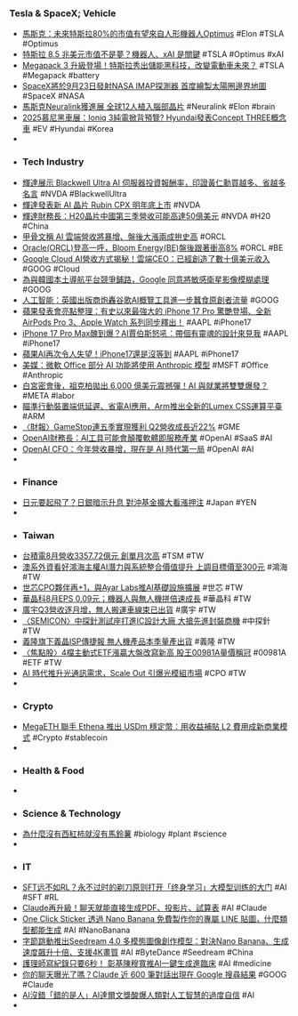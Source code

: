### Tesla & SpaceX; Vehicle
- [馬斯克：未來特斯拉80%的市值有望來自人形機器人Optimus](https://news.cnyes.com/news/id/6147002) #Elon #TSLA #Optimus
- [特斯拉 8.5 兆美元市值不是夢？機器人、xAI 是關鍵](https://finance.technews.tw/2025/09/09/tesla-8-5-trillion-market-capitalization-hinges-on-robotics-and-xai/) #TSLA #Optimus #xAI
- [Megapack 3 升級登場！特斯拉秀出儲能黑科技，改變電動車未來？](https://technews.tw/2025/09/10/megapack-3/) #TSLA #Megapack #battery
- [SpaceX將於9月23日發射NASA IMAP探測器 首度繪製太陽圈邊界地圖](https://news.pchome.com.tw/science/technice/20250910/index-75747248337368338005.html) #SpaceX #NASA
- [馬斯克Neuralink獲進展 全球12人植入腦部晶片](https://news.pchome.com.tw/science/cna/20250910/index-17574778236424618005.html) #Neuralink #Elon #brain
- [2025慕尼黑車展：Ioniq 3純電掀背預覽? Hyundai發表Concept THREE概念車](https://news.u-car.com.tw/news/article/85636) #EV #Hyundai #Korea
-
- ### Tech Industry
- [輝達展示 Blackwell Ultra AI 伺服器投資報酬率，印證黃仁勳買越多、省越多名言](https://technews.tw/2025/09/10/nvidia-demonstrates-roi-for-blackwell-ultra-ai-server/) #NVDA #BlackwellUltra
- [輝達發表新 AI 晶片 Rubin CPX 明年底上市](https://technews.tw/2025/09/10/nvidia-unveils-rubin-cpx/) #NVDA
- [輝達財務長：H20晶片中國第三季營收可能高達50億美元](https://news.cnyes.com/news/id/6147303) #NVDA #H20 #China
- [甲骨文稱 AI 雲端營收將暴增、盤後大漲兩成拚史高](https://finance.technews.tw/2025/09/10/oracle-announces-fiscal-year-2026-first-quarter-financial-results/) #ORCL
- [Oracle(ORCL)登高一呼，Bloom Energy(BE)盤後跟著衝高8%](https://uanalyze.com.tw/articles/2107931380) #ORCL #BE
- [Google Cloud AI營收方式揭秘！雲端CEO：已經創造了數十億美元收入](https://news.cnyes.com/news/id/6148151) #GOOG #Cloud
- [為與韓國本土導航平台競爭鋪路，Google 同意將敏感衛星影像模糊處理](https://technews.tw/2025/09/10/google-agrees-to-blur-sensitive-satellite-imagery/) #GOOG
- [人工智能：英國出版商炮轟谷歌AI概覽工具進一步蠶食原創者流量](https://www.bbc.com/zhongwen/articles/cy50361grrwo/trad) #GOOG
- [蘋果發表會亮點整理：有史以來最強大的 iPhone 17 Pro 驚艷登場、全新 AirPods Pro 3、Apple Watch 系列同步釋出！](https://www.gq.com.tw/article/2025-apple-蘋果-秋季發表會-亮點整理) #AAPL #iPhone17
- [iPhone 17 Pro Max醜到爆？AI賈伯斯怒吼：帶個有靈魂的設計來見我](https://www.ettoday.net/news/20250910/3030958.htm) #AAPL #iPhone17
- [蘋果AI再次令人失望！iPhone17還是沒等到](https://news.cnyes.com/news/id/6148837) #AAPL #iPhone17
- [美媒：微軟 Office 部分 AI 功能將使用 Anthropic 模型](https://technews.tw/2025/09/10/some-of-office-365-ai-features-will-use-the-anthropic-model/) #MSFT #Office #Anthropic
- [白宮密會後，祖克柏拋出 6,000 億美元震撼彈！AI 與就業將雙雙爆發？](https://finance.technews.tw/2025/09/10/meta-capital-expenditure-in-2025/) #META #labor
- [瞄準行動裝置端低延遲、省電AI應用，Arm推出全新的Lumex CSS運算平臺](https://www.ithome.com.tw/news/171111) #ARM
- [〈財報〉GameStop連五季實現獲利 Q2營收成長近22%](https://news.cnyes.com/news/id/6148114) #GME
- [OpenAI財務長：AI工具可能會顛覆軟體即服務產業](https://www.moneydj.com/funddj/ya/yp050000.djhtm?a=77fd435c-c034-4259-be62-ddc494d070da) #OpenAI #SaaS #AI
- [OpenAI CFO：今年營收暴增，現在是 AI 時代第一局](https://technews.tw/2025/09/10/openai-revenue-surged-this-year/) #OpenAI #AI
-
- ### Finance
- [日元要起飛了？日銀暗示升息 對沖基金擴大看漲押注](https://news.cnyes.com/news/id/6148529) #Japan #YEN
-
- ### Taiwan
- [台積電8月營收3357.72億元 創單月次高](https://news.cnyes.com/news/id/6149823) #TSM #TW
- [澳系外資看好鴻海主權AI潛力與系統整合價值提升 上調目標價至300元](https://uanalyze.com.tw/articles/8206030810) #鴻海 #TW
- [世芯CPO夥伴再+1，與Ayar Labs推AI基礎設施擴展](https://www.moneydj.com/kmdj/news/newsviewer.aspx?a=86c76398-fbbf-4b93-b409-3f213c22d6aa) #世芯 #TW
- [華晶科8月EPS 0.09元；機器人與無人機拼倍速成長](https://www.moneydj.com/kmdj/news/newsviewer.aspx?a=b7fd5239-5e22-4360-882a-5ce95b3e1fae) #華晶科 #TW
- [廣宇Q3營收逐月增，無人搬運車線束已出貨](https://www.moneydj.com/kmdj/news/newsviewer.aspx?a=cb1d23d2-eda0-4666-a6da-7b279c9a8900) #廣宇 #TW
- [〈SEMICON〉中探針測試座打進IC設計大廠 大搶先進封裝商機](https://news.cnyes.com/news/id/6149219) #中探針 #TW
- [義隆旗下義晶ISP傳捷報 無人機產品本季量產出貨](https://news.cnyes.com/news/id/6145871) #義隆 #TW
- [〈焦點股〉4檔主動式ETF漲贏大盤改寫新高 股王00981A量價稱冠](https://news.cnyes.com/news/id/6148729) #00981A #ETF #TW
- [AI 時代推升光通訊需求，Scale Out 引爆光模組市場](https://technews.tw/2025/09/10/scale-up-transceiver/) #CPO #TW
-
- ### Crypto
- [MegaETH 聯手 Ethena 推出 USDm 穩定幣：用收益補貼 L2 費用成新商業模式](https://abmedia.io/megaeth-ethena-usdm-stablecoin) #Crypto #stablecoin
-
- ### Health & Food
-
- ### Science & Technology
- [為什麼沒有西紅柿就沒有馬鈴薯](https://www.bbc.com/zhongwen/articles/cy049wgd8ljo/trad) #biology #plant #science
-
- ### IT
- [SFT远不如RL？永不过时的剃刀原则打开「终身学习」大模型训练的大门](https://www.jiqizhixin.com/articles/2025-09-09-11) #AI #SFT #RL
- [Claude再升級！聊天就能直接生成PDF、投影片、試算表](https://www.technice.com.tw/issues/ai/191354/) #AI #Claude
- [One Click Sticker 透過 Nano Banana 免費製作你的專屬 LINE 貼圖，什麼類型都能生成](https://www.koc.com.tw/archives/612953) #AI #NanoBanana
- [字節跳動推出Seedream 4.0 多模態圖像創作模型：對決Nano Banana、生成速度飆升十倍、支援4K畫質](https://www.techbang.com/posts/125355-bytedance-seedream-4-image-model-4k) #AI #ByteDance #Seedream #China
- [護理師寫紀錄只要6秒！ 彰基陳穆寬推AI一鍵生成進臨床](https://health.ltn.com.tw/article/breakingnews/5173572) #AI #medicine
- [你的聊天曝光了嗎？Claude 近 600 筆對話出現在 Google 搜尋結果](https://infosecu.technews.tw/2025/09/09/nearly-600-conversations-with-claude-appear-in-google-search-results/) #GOOG #Claude
- [AI沒錯「錯的是人」AI達爾文獎酸爆人類對人工智慧的過度自信](https://tw.news.yahoo.com/ai沒錯-錯的是人-ai達爾文獎酸爆人類對人工智慧的過度自信-063057251.html) #AI
-